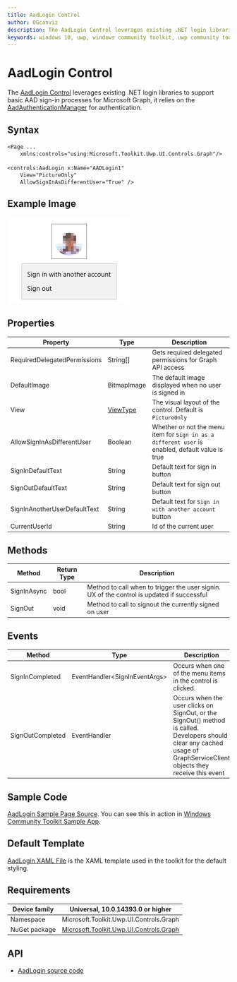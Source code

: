 ```yaml
---
title: AadLogin Control
author: OGcanviz
description: The AadLogin Control leverages existing .NET login libraries to support basic AAD sign-in processes for Microsoft Graph.
keywords: windows 10, uwp, windows community toolkit, uwp community toolkit, uwp toolkit, AadLogin Control
---
```


# AadLogin Control

The [AadLogin Control](https://docs.microsoft.com/dotnet/api/microsoft.toolkit.uwp.ui.controls.graph.aadlogin) leverages existing .NET login libraries to support basic AAD sign-in processes for Microsoft Graph, it relies on the [AadAuthenticationManager](../../docs/graph/AadAuthenticationManager.md) for authentication.

## Syntax

```xaml
<Page ...
    xmlns:controls="using:Microsoft.Toolkit.Uwp.UI.Controls.Graph"/>

<controls:AadLogin x:Name="AADLogin1"
    View="PictureOnly"
    AllowSignInAsDifferentUser="True" />
```

## Example Image

![AadLogin animation](../resources/images/Graph/AadLogin.png)

## Properties

| Property | Type | Description |
| -- | -- | -- |
| RequiredDelegatedPermissions | String[] | Gets required delegated permissions for Graph API access |
| DefaultImage | BitmapImage | The default image displayed when no user is signed in |
| View | [ViewType](../../Microsoft.Toolkit.Uwp.UI.Controls/Graph/ProfileCard/ViewType.cs) | The visual layout of the control. Default is `PictureOnly` |
| AllowSignInAsDifferentUser | Boolean | Whether or not the menu item for `Sign in as a different user` is enabled, default value is true |
| SignInDefaultText | String | Default text for sign in button |
| SignOutDefaultText | String | Default text for sign out button |
| SignInAnotherUserDefaultText | String | Default text for `Sign in with another account` button |
| CurrentUserId | String | Id of the current user |

## Methods

| Method | Return Type | Description |
| -- | -- | -- |
| SignInAsync | bool | Method to call when to trigger the user signin.  UX of the control is updated if successful |
| SignOut | void | Method to call to signout the currently signed on user |

## Events

| Method | Type | Description |
| -- | -- | -- |
| SignInCompleted | EventHandler&lt;SignInEventArgs&gt; | Occurs when one of the menu items in the control is clicked. |
| SignOutCompleted | EventHandler | Occurs when the user clicks on SignOut, or the SignOut() method is called. Developers should clear any cached usage of GraphServiceClient objects they receive this event |

## Sample Code

[AadLogin Sample Page Source](../../Microsoft.Toolkit.Uwp.SampleApp/SamplePages/AadLogin). You can see this in action in [Windows Community Toolkit Sample App](https://www.microsoft.com/store/apps/9NBLGGH4TLCQ).

## Default Template 

[AadLogin XAML File](../../Microsoft.Toolkit.Uwp.UI.Controls/Graph/AadLogin/AadLogin.xaml) is the XAML template used in the toolkit for the default styling.

## Requirements

| Device family | Universal, 10.0.14393.0 or higher |
| -- | -- |
| Namespace | Microsoft.Toolkit.Uwp.UI.Controls.Graph |
| NuGet package | [Microsoft.Toolkit.Uwp.UI.Controls.Graph](https://www.nuget.org/packages/Microsoft.Toolkit.Uwp.UI.Controls.Graph/) |

## API

* [AadLogin source code](../../Microsoft.Toolkit.Uwp.UI.Controls/Graph/AadLogin)
